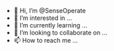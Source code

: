 - 👋 Hi, I’m @SenseOperate
- 👀 I’m interested in ...
- 🌱 I’m currently learning ...
- 💞️ I’m looking to collaborate on ...
- 📫 How to reach me ...

<!---
SenseOperate/SenseOperate is a ✨ special ✨ repository because its `README.md` (this file) appears on your GitHub profile.
You can click the Preview link to take a look at your changes.
--->
